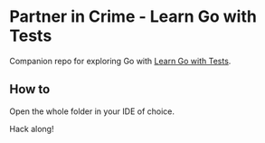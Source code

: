 # Partner in Crime - Learn Go with Tests

Companion repo for exploring Go with [Learn Go with Tests](https://quii.gitbook.io/learn-go-with-tests).

## How to

Open the whole folder in your IDE of choice.

Hack along!
